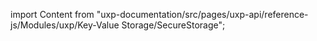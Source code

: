 
import Content from "uxp-documentation/src/pages/uxp-api/reference-js/Modules/uxp/Key-Value Storage/SecureStorage";

<Content query="product=photoshop"/>
